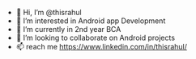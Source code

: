- 👋 Hi, I’m @thisrahul
- 👀 I’m interested in Android app Development
- 🌱 I’m currently in 2nd year BCA
- 💞️ I’m looking to collaborate on Android projects
- 📫 reach me https://www.linkedin.com/in/thisrahul/

<!---
thisrahul/thisrahul is a ✨ special ✨ repository because its `README.md` (this file) appears on your GitHub profile.
You can click the Preview link to take a look at your changes.
--->
